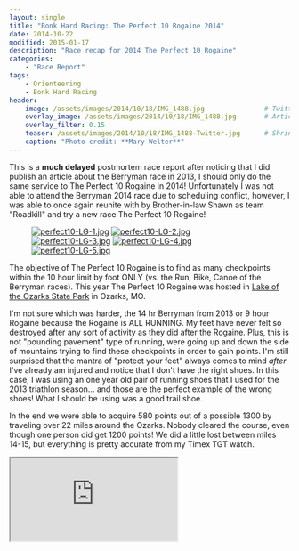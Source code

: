 ```yaml
---
layout: single
title: "Bonk Hard Racing: The Perfect 10 Rogaine 2014"
date: 2014-10-22
modified: 2015-01-17
description: "Race recap for 2014 The Perfect 10 Rogaine"
categories:
    - "Race Report"
tags:
    - Orienteering
    - Bonk Hard Racing
header:
    image: /assets/images/2014/10/18/IMG_1488.jpg				# Twitter (use 'teaser')
    overlay_image: /assets/images/2014/10/18/IMG_1488.jpg		# Article header at 2048x768
    overlay_filter: 0.15
    teaser: /assets/images/2014/10/18/IMG_1488-Twitter.jpg 		# Shrink image to 575 width
    caption: "Photo credit: **Mary Welter**"
---
```


This is a **much delayed** postmortem race report after noticing that I did publish an article about the Berryman race in 2013, I should only do the same service to The Perfect 10 Rogaine in 2014! Unfortunately I was not able to attend the Berryman 2014 race due to scheduling conflict, however, I was able to once again reunite with by Brother-in-law Shawn as team "Roadkill" and try a new race The Perfect 10 Rogaine!

<figure class="fifth">
<a href="{{ site.url }}/assets/images/2014/10/18/perfect10-LG-1.jpg"><img src="{{ site.url }}/assets/images/2014/10/18/perfect10-SM-1.jpg" title="perfect10-LG-1.jpg" /></a>
<a href="{{ site.url }}/assets/images/2014/10/18/perfect10-LG-2.jpg"><img src="{{ site.url }}/assets/images/2014/10/18/perfect10-SM-2.jpg" title="perfect10-LG-2.jpg" /></a>
<a href="{{ site.url }}/assets/images/2014/10/18/perfect10-LG-3.jpg"><img src="{{ site.url }}/assets/images/2014/10/18/perfect10-SM-3.jpg" title="perfect10-LG-3.jpg" /></a>
<a href="{{ site.url }}/assets/images/2014/10/18/perfect10-LG-4.jpg"><img src="{{ site.url }}/assets/images/2014/10/18/perfect10-SM-4.jpg" title="perfect10-LG-4.jpg" /></a>
<a href="{{ site.url }}/assets/images/2014/10/18/perfect10-LG-5.jpg"><img src="{{ site.url }}/assets/images/2014/10/18/perfect10-SM-5.jpg" title="perfect10-LG-5.jpg" /></a>
</figure>

The objective of The Perfect 10 Rogaine is to find as many checkpoints within the 10 hour limit by foot ONLY (vs. the Run, Bike, Canoe of the Berryman races).  This year The Perfect 10 Rogaine was hosted in [Lake of the Ozarks State Park][ozarks] in Ozarks, MO.

I'm not sure which was harder, the 14 hr Berryman from 2013 or 9 hour Rogaine because the Rogaine is ALL RUNNING.  My feet have never felt so destroyed after any sort of activity as they did after the Rogaine.  Plus, this is not "pounding pavement" type of running, were going up and down the side of mountains trying to find these checkpoints in order to gain points.  I'm still surprised that the mantra of "protect your feet" always comes to mind *after* I've already am injured and notice that I don't have the right shoes.  In this case, I was using an one year old pair of running shoes that I used for the 2013 triathlon season... and those are the perfect example of the wrong shoes!  What I should be using was a good trail shoe.

In the end we were able to acquire 580 points out of a possible 1300 by traveling over 22 miles around the Ozarks.  Nobody cleared the course, even though one person did get 1200 points!  We did a little lost between miles 14-15, but everything is pretty accurate from my Timex TGT watch.

<div class="embed-container embed-container-strava">
    <iframe src='https://www.strava.com/activities/209124354/embed/1590b2431d819da54286e9d8a9456d8a13b5a040' scrolling='no' webkitAllowFullScreen mozallowfullscreen allowFullScreen></iframe>
</div>



[ozarks]: https://mostateparks.com/park/lake-ozarks-state-park
